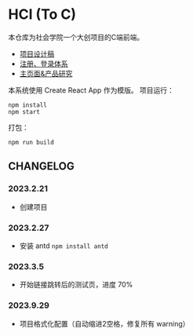 # HCI (To C)

本仓库为社会学院一个大创项目的C端前端。
- [项目设计稿](https://modao.cc/app/fJZjEluirfxsobwaKlFpSa)
- [注册、登录体系](https://nanxiaobao.feishu.cn/docx/FKy9dRI9Zo5eecxBQencfPeBniV)
- [主页面&产品研究](https://nanxiaobao.feishu.cn/docx/AoRQdsahNoNEgAxWRz4caXmKnwf)

本系统使用 Create React App 作为模版。
项目运行：
```
npm install
npm start
```
打包：
```
npm run build
```
## CHANGELOG

### 2023.2.21
- 创建项目

### 2023.2.27
- 安装 antd `npm install antd`

### 2023.3.5
- 开始链接跳转后的测试页，进度 70%

### 2023.9.29
- 项目格式化配置（自动缩进2空格，修复所有 warning）